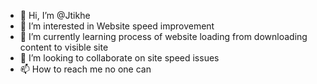 - 👋 Hi, I’m @Jtikhe
- 👀 I’m interested in Website speed improvement
- 🌱 I’m currently learning process of website loading from downloading content to visible site
- 💞️ I’m looking to collaborate on site speed issues 
- 📫 How to reach me no one can

<!---
Jtikhe/Jtikhe is a ✨ special ✨ repository because its `README.md` (this file) appears on your GitHub profile.
You can click the Preview link to take a look at your changes.
--->
